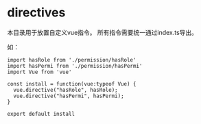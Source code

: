 # directives

本目录用于放置自定义vue指令。
所有指令需要统一通过index.ts导出。

如：
```
import hasRole from './permission/hasRole'
import hasPermi from './permission/hasPermi'
import Vue from 'vue'

const install = function(vue:typeof Vue) {
  vue.directive("hasRole", hasRole);
  vue.directive("hasPermi", hasPermi);
}

export default install

```
